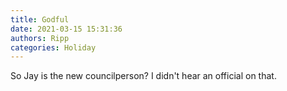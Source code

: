 ```yaml
---
title: Godful
date: 2021-03-15 15:31:36
authors: Ripp
categories: Holiday
---
```


 So Jay is the new councilperson? I didn't hear an official on that.